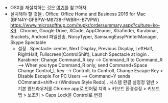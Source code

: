 
- OSX를 재설치하는 것은 [여기](http://xronocore.tistory.com/47)를 참고하자.
- 설치해야 할 것들
 . Office: Office Home and Business 2016 for Mac (BFN4Y-GFBPW-M8738-FWBRH-B7VPW)
           https://www.microsofthup.com/hupkr/ordersummary.aspx?culture=ko-KR
 . Chrome, Google Drive, XCode, AppCleaner, Xtrafinder, Karabinar, Brackets, Android 파일전송, NoisyTyper, SamsungEasyPrinterManager, Skype
   Spectable
  - 설정
   . Spectacle: center, Next Display, Previous Display, LeftHalf, RightHalf, Fullscreen(ControlShift), Launch Spectacle at login
   . Karabiner: 
      Change Command_R key --> Command_R to Command_R --> When you type Command_R only, send Command+Space
      Change Control_L key --> ControlL to ControlL
      Change Escape Key > Disable Escaple
      For PC Users --> Command+Y sends COmmand+shift+z (Windows Style Redo)
    . 시스템 환결 설정정
        일반 > 기본 웹브라우저를 Chrome.app로 
        언어및 지역 > 키보드 환경설정 > 키보드 탭 > 보조키 > Caps Lock을 Control로 변경
